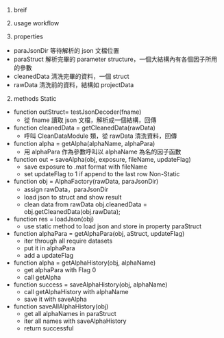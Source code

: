 1. breif

2. usage workflow
2. properties
  - paraJsonDir
  等待解析的 json 文檔位置
  - paraStruct
  解析完畢的 parameter structure，一個大結構內有各個因子所用的參數
  - cleanedData 
  清洗完畢的資料，一個 struct 
  - rawData
  清洗前的資料，結構如 projectData
2. methods 
Static
  - function outStruct= testJsonDecoder(fname)
    - 從 fname 讀取 json 文檔，解析成一個結構，回傳
  - function cleanedData = getCleanedData(rawData)
    - 呼叫 CleanDataModule 類，從 rawData 清洗資料，回傳
  - function alpha = getAlpha(alphaName, alphaPara)
    - 用 alphaPara 作為參數呼叫以 alphaName 為名的因子函數
  - function out = saveAlpha(obj, exposure, fileName, updateFlag)
    - save exposure to .mat format with fileName
    - set updateFlag to 1 if append to the last row
Non-Static
  - function obj = AlphaFactory(rawData, paraJsonDir)
    - assign rawData，paraJsonDir 
    - load json to struct and show result
    - clean data from rawData 
    obj.cleanedData = obj.getCleanedData(obj.rawData);
  - function res = loadJson(obj)
    - use static method to load json and store in property paraStruct
  - function alphaPara = getAlphaPara(obj, aStruct, updateFlag)
    - iter through all require datasets
    - put it in alphaPara
    - add a updateFlag 
  - function alpha = getAlphaHistory(obj, alphaName)
    - get alphaPara with Flag 0
    - call getAlpha
  - function success = saveAlphaHistory(obj, alphaName)
    - call getAlphaHistory with alphaName
    - save it with saveAlpha
  - function saveAllAlphaHistory(obj)
    - get all alphaNames in paraStruct
    - iter all names with saveAlphaHistory
    - return successful
            
